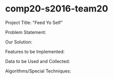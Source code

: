 # comp20-s2016-team20

Project Title: "Feed Yo Self"

Problem Statement:

Our Solution:

Features to be Implemented:

Data to be Used and Collected:

Algorithms/Special Techniques:
